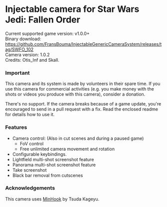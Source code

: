 Injectable camera for Star Wars Jedi: Fallen Order
============================

Current supported game version: v1.0.0+  
Binary download: https://github.com/FransBouma/InjectableGenericCameraSystem/releases/tag/SWFO_102  
Camera version: 1.0.2  
Credits: Otis_Inf and Skall.  

### Important
This camera and its system is made by volunteers in their spare time. If you use this camera for commercial activities 
(e.g. you make money with the shots or videos you produce with this camera), consider a donation. 

There's no support. If the camera breaks because of a game update, you're encouraged to send in a pull request with a fix.
Read the enclosed readme for details how to use it. 

### Features
- Camera control: (Also in cut scenes and during a paused game)
	- FoV control
	- Free unlimited camera movement and rotation 
- Configurable keybindings.
- Lightfield multi-shot screenshot feature
- Panorama multi-shot screenshot feature
- Take screenshot
- Black bar removal from cutscenes

### Acknowledgements
This camera uses [MinHook](https://github.com/TsudaKageyu/minhook) by Tsuda Kageyu.